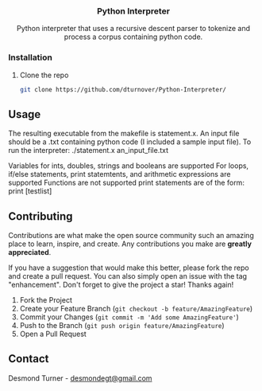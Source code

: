 <h3 align="center">Python Interpreter</h3>

  <p align="center">
Python interpreter that uses a recursive descent parser to tokenize and process a corpus containing python code.
  </p>
</div>

### Installation

1. Clone the repo
   ```sh
   git clone https://github.com/dturnover/Python-Interpreter/
   ```

<!-- USAGE EXAMPLES -->
## Usage

The resulting executable from the makefile is statement.x. An input file should be a .txt containing python code (I included a sample input file).
To run the interpreter: ./statement.x an_input_file.txt

Variables for ints, doubles, strings and booleans are supported
For loops, if/else statements, print statemtents, and arithmetic expressions are supported
Functions are not supported
print statements are of the form: print [testlist]

<!-- CONTRIBUTING -->
## Contributing

Contributions are what make the open source community such an amazing place to learn, inspire, and create. Any contributions you make are **greatly appreciated**.

If you have a suggestion that would make this better, please fork the repo and create a pull request. You can also simply open an issue with the tag "enhancement".
Don't forget to give the project a star! Thanks again!

1. Fork the Project
2. Create your Feature Branch (`git checkout -b feature/AmazingFeature`)
3. Commit your Changes (`git commit -m 'Add some AmazingFeature'`)
4. Push to the Branch (`git push origin feature/AmazingFeature`)
5. Open a Pull Request

<!-- CONTACT -->
## Contact

Desmond Turner - desmondegt@gmail.com

<!-- MARKDOWN LINKS & IMAGES -->
<!-- https://www.markdownguide.org/basic-syntax/#reference-style-links -->
[contributors-shield]: https://img.shields.io/github/contributors/dturnover/repo_name.svg?style=for-the-badge
[contributors-url]: https://github.com/dturnover/repo_name/graphs/contributors
[forks-shield]: https://img.shields.io/github/forks/dturnover/repo_name.svg?style=for-the-badge
[forks-url]: https://github.com/dturnover/repo_name/network/members
[stars-shield]: https://img.shields.io/github/stars/dturnover/repo_name.svg?style=for-the-badge
[stars-url]: https://github.com/dturnover/repo_name/stargazers
[issues-shield]: https://img.shields.io/github/issues/dturnover/repo_name.svg?style=for-the-badge
[issues-url]: https://github.com/dturnover/repo_name/issues
[license-shield]: https://img.shields.io/github/license/dturnover/repo_name.svg?style=for-the-badge
[license-url]: https://github.com/dturnover/repo_name/blob/master/LICENSE.txt
[linkedin-shield]: https://img.shields.io/badge/-LinkedIn-black.svg?style=for-the-badge&logo=linkedin&colorB=555
[linkedin-url]: https://linkedin.com/in/desmond-turner-006b36191
[product-screenshot]: images/screenshot.png
[Next.js]: https://img.shields.io/badge/next.js-000000?style=for-the-badge&logo=nextdotjs&logoColor=white
[Next-url]: https://nextjs.org/
[React.js]: https://img.shields.io/badge/React-20232A?style=for-the-badge&logo=react&logoColor=61DAFB
[React-url]: https://reactjs.org/
[Vue.js]: https://img.shields.io/badge/Vue.js-35495E?style=for-the-badge&logo=vuedotjs&logoColor=4FC08D
[Vue-url]: https://vuejs.org/
[Angular.io]: https://img.shields.io/badge/Angular-DD0031?style=for-the-badge&logo=angular&logoColor=white
[Angular-url]: https://angular.io/
[Svelte.dev]: https://img.shields.io/badge/Svelte-4A4A55?style=for-the-badge&logo=svelte&logoColor=FF3E00
[Svelte-url]: https://svelte.dev/
[Laravel.com]: https://img.shields.io/badge/Laravel-FF2D20?style=for-the-badge&logo=laravel&logoColor=white
[Laravel-url]: https://laravel.com
[Bootstrap.com]: https://img.shields.io/badge/Bootstrap-563D7C?style=for-the-badge&logo=bootstrap&logoColor=white
[Bootstrap-url]: https://getbootstrap.com
[JQuery.com]: https://img.shields.io/badge/jQuery-0769AD?style=for-the-badge&logo=jquery&logoColor=white
[JQuery-url]: https://jquery.com 
